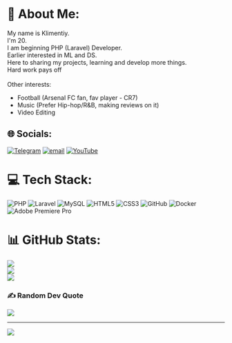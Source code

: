 # 💫 About Me:
My name is Klimentiy.<br>I'm 20.<br>I am beginning PHP (Laravel) Developer.<br>Earlier interested in ML and DS.<br>Here to sharing my projects, learning and develop more things.<br>Hard work pays off<br><br>Other interests:<ul><li>Football (Arsenal FC fan, fav player - CR7)</li><li>Music (Prefer Hip-hop/R&B, making reviews on it)</li><li>Video Editing</li></ul>


## 🌐 Socials:
[![Telegram](https://img.shields.io/badge/Telegram-2CA5E0?logo=telegram&logoColor=white)](https://t.me/glzgng)
[![email](https://img.shields.io/badge/Email-D14836?logo=gmail&logoColor=white)](mailto:chanskiy777@mail.ru)
[![YouTube](https://img.shields.io/badge/YouTube-%23FF0000.svg?logo=YouTube&logoColor=white)](https://www.youtube.com/@tsunamicross1061)

# 💻 Tech Stack:
![PHP](https://img.shields.io/badge/php-%23777BB4.svg?style=for-the-badge&logo=php&logoColor=white) ![Laravel](https://img.shields.io/badge/laravel-%23FF2D20.svg?style=for-the-badge&logo=laravel&logoColor=white) ![MySQL](https://img.shields.io/badge/mysql-4479A1.svg?style=for-the-badge&logo=mysql&logoColor=white) ![HTML5](https://img.shields.io/badge/html5-%23E34F26.svg?style=for-the-badge&logo=html5&logoColor=white) ![CSS3](https://img.shields.io/badge/css3-%231572B6.svg?style=for-the-badge&logo=css3&logoColor=white) ![GitHub](https://img.shields.io/badge/github-%23121011.svg?style=for-the-badge&logo=github&logoColor=white)  ![Docker](https://img.shields.io/badge/docker-%230db7ed.svg?style=for-the-badge&logo=docker&logoColor=white) ![Adobe Premiere Pro](https://img.shields.io/badge/Adobe%20Premiere%20Pro-9999FF.svg?style=for-the-badge&logo=Adobe%20Premiere%20Pro&logoColor=white)
# 📊 GitHub Stats:
![](https://github-readme-stats.vercel.app/api?username=screwthecap1&theme=shadow_red&hide_border=false&include_all_commits=true&count_private=true)<br/>
![](https://nirzak-streak-stats.vercel.app/?user=screwthecap1&theme=shadow_red&hide_border=false)<br/>
![](https://github-readme-stats.vercel.app/api/top-langs/?username=screwthecap1&theme=shadow_red&hide_border=false&include_all_commits=true&count_private=true&layout=compact)

### ✍️ Random Dev Quote
![](https://quotes-github-readme.vercel.app/api?type=vetical&theme=dark)

---
[![](https://visitcount.itsvg.in/api?id=screwthecap1&icon=2&color=4)](https://visitcount.itsvg.in)

<!-- Proudly created with GPRM ( https://gprm.itsvg.in ) -->
